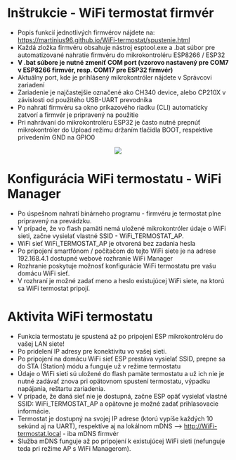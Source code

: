 # Inštrukcie - WiFi termostat firmvér
* Popis funkcií jednotlivých firmvérov nájdete na: https://martinius96.github.io/WiFi-termostat/spustenie.html
* Každá zložka firmvéru obsahuje nástroj esptool.exe a .bat súbor pre automatizované nahratie firmvéru do mikrokontroléru ESP8266 / ESP32
* **V .bat súbore je nutné zmeniť COM port (vzorovo nastavený pre COM7 v ESP8266 firmvér, resp. COM17 pre ESP32 firmvér)**
* Aktuálny port, kde je prihlásený mikrokontróler nájdete v Správcovi zariadení
* Zariadenie je najčastejšie označené ako CH340 device, alebo CP210X v závislosti od použitého USB-UART prevodníka
* Po nahratí firmvéru sa okno príkazového riadku (CLI) automaticky zatvorí a firmvér je pripravený na použitie
* Pri nahrávaní do mikrokontroléru ESP32 je často nutné prepnúť mikrokontróler do Upload režimu držaním tlačidla BOOT, respektíve privedením GND na GPIO0

<p align="center">
  <img src="https://i.imgur.com/M0U6HkC.png" />
</p>

# Konfigurácia WiFi termostatu - WiFi Manager
* Po úspešnom nahratí binárneho programu - firmvéru je termostat plne pripravený na prevádzku.
* V prípade, že vo flash pamäti nemá uložené mikrokontróler údaje o WiFi sieti, začne vysielať vlastné SSID - WiFi_TERMOSTAT_AP. 
* WiFi sieť WiFi_TERMOSTAT_AP je otvorená bez zadania hesla
* Po pripojení smartfónom / počítačom do tejto WiFi siete je na adrese 192.168.4.1 dostupné webové rozhranie WiFi Manager
* Rozhranie poskytuje možnosť konfigurácie WiFi termostatu pre vašu domácu WiFi sieť. 
* V rozhraní je možné zadať meno a heslo existujúcej WiFi siete, na ktorú sa WiFi termostat pripojí.

# Aktivita WiFi termostatu
* Funkcia termostatu je spustená až po pripojení ESP mikrokontroléru do vašej LAN siete! 
* Po pridelení IP adresy pre konektivitu vo vašej sieti.
* Po pripojení na domácu WiFi sieť ESP prestáva vysielať SSID, prepne sa do STA (Station) módu a funguje už v režime termostatu 
* Údaje o WiFi sieti sú uložené do flash pamäte termostatu a už ich nie je nutné zadávať znova pri opätovnom spustení termostatu, výpadku napájania, reštartu zariadenia. 
* V prípade, že daná sieť nie je dostupná, začne ESP opäť vysielať vlastné SSID: WiFi_TERMOSTAT_AP a opätovne je možné zadať prihlasovacie informácie. 
* Termostat je dostupný na svojej IP adrese (ktorú vypíše každých 10 sekúnd aj na UART), respektíve aj na lokálnom mDNS --> http://WiFi-termostat.local - iba mDNS firmvér
* Služba mDNS funguje až po pripojení k existujúcej WiFi sieti (nefunguje teda pri režime AP s WiFi Managerom). 
